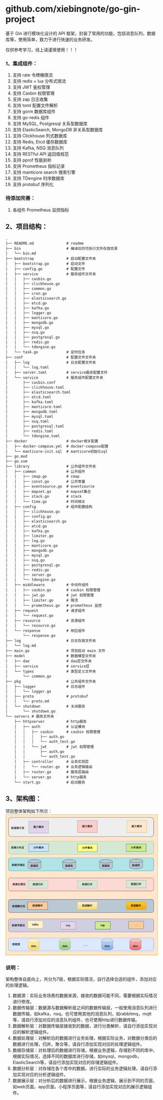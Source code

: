 # github.com/xiebingnote/go-gin-project

基于 Gin 进行模块化设计的 API 框架，封装了常用的功能，包括消息队列，数据库等，使用简单，致力于进行快速的业务研发。

仅供参考学习，线上请谨慎使用！！！

### 1、集成组件：

1. 支持 rate 令牌桶限流
2. 支持 redis + lua 分布式限流
3. 支持 JWT 鉴权管理
4. 支持 Casbin 权限管理
5. 支持 zap 日志收集
6. 支持 toml 配置文件解析
7. 支持 gorm 数据库组件
8. 支持 go-redis 组件
9. 支持 MySQL, Postgresql 关系型数据库
10. 支持 ElasticSearch, MongoDB 非关系型数据库
11. 支持 Clickhouse 列式数据库
12. 支持 Redis, Etcd 缓存数据库
13. 支持 Kafka, NSQ 消息队列
14. 支持 RESTful API 返回值规范
15. 支持 pprof 性能剖析
16. 支持 Prometheus 指标记录
17. 支持 manticore search 搜索引擎
18. 支持 TDengine 时序数据库
19. 支持 protobuf 序列化

### 待添加完善：

1. 各组件 Prometheus 监控指标

## 2、项目结构：
    .
    ├── README.md               # readme
    ├── bin                     # 编译后的可执行文件存放目录    
    │   └── bin.md
    ├── bootstrap               # 启动配置文件夹
    │   ├── bootstrap.go        # 启动文件
    │   ├── config.go           # 配置文件
    │   ├── service             # 服务组件文件夹
    │   │   ├── casbin.go
    │   │   ├── clickhouse.go
    │   │   ├── common.go
    │   │   ├── cron.go
    │   │   ├── elasticsearch.go
    │   │   ├── etcd.go
    │   │   ├── kafka.go
    │   │   ├── logger.go
    │   │   ├── manticore.go
    │   │   ├── mongodb.go
    │   │   ├── mysql.go
    │   │   ├── nsq.go
    │   │   ├── postgresql.go
    │   │   ├── redis.go
    │   │   └── tdengine.go
    │   └── task.go             # 定时任务
    ├── conf                    # 配置文件文件夹
    │   ├── log                 # 日志配置文件夹
    │   │   └── log.toml
    │   ├── server.toml         # service服务配置文件
    │   └── service             # 服务组件配置文件夹
    │       ├── casbin.conf
    │       ├── clickhouse.toml
    │       ├── elasticsearch.toml
    │       ├── etcd.toml
    │       ├── kafka.toml
    │       ├── manticore.toml
    │       ├── mongodb.toml
    │       ├── mysql.toml
    │       ├── nsq.toml
    │       ├── postgresql.toml
    │       ├── redis.toml
    │       └── tdengine.toml
    ├── docker                  # docker相关配置
    │   ├── docker-compose.yml  # docker-compose配置
    │   └── manticore-init.sql  # manticore初始化sql
    ├── go.mod
    ├── go.sum
    ├── library                 # 公共组件文件夹
    │   ├── common              # 公共组件
    │   │   ├── cmap.go         # cmap
    │   │   ├── const.go        # 公共常量
    │   │   ├── eventsource.go  # eventsource
    │   │   ├── mapset.go       # mapset集合
    │   │   ├── stack.go        # stack
    │   │   └── time.go         # 时间相关
    │   ├── config              # 组件配置结构
    │   │   ├── clickhouse.go
    │   │   ├── config.go
    │   │   ├── elasticsearch.go
    │   │   ├── etcd.go
    │   │   ├── kafka.go
    │   │   ├── limiter.go
    │   │   ├── log.go
    │   │   ├── manticore.go
    │   │   ├── mongodb.go
    │   │   ├── mysql.go
    │   │   ├── nsq.go
    │   │   ├── postgresql.go
    │   │   ├── redis.go
    │   │   ├── server.go
    │   │   └── tdengine.go
    │   ├── middleware          # 中间件组件
    │   │   ├── casbin.go       # casbin 权限管理
    │   │   ├── jwt.go          # jwt 权限管理
    │   │   ├── limiter.go      # 限流
    │   │   └── prometheus.go   # prometheus 监控
    │   ├── request             # 请求组件
    │   │   └── request.go
    │   ├── resource            # 资源组件
    │   │   └── resource.go
    │   └── response            # 响应组件
    │       └── response.go
    ├── log                     # 日志存放文件夹
    │   └── log.md
    ├── main.go                 # 项目启动 main 文件
    ├── model                   # 数据模型文件夹
    │   ├── dao                 # dao层文件夹
    │   ├── service             # service层
    │   └── types               # 类型定义文件夹
    │       └── common.go
    ├── pkg                     # 公共组件文件夹
    │   ├── logger              # 日志组件
    │   │   └── logger.go
    │   ├── proto               # protobuf
    │   │   └── proto.md
    │   └── shutdown            # 关闭服务
    │       └── shutdown.go
    └── servers # 服务文件夹
        ├── httpserver          # http服务
        │   ├── auth            # 认证模块
        │   │   ├── casbin      # casbin 权限管理
        │   │   │   ├── auth.go
        │   │   │   └── auth_test.go
        │   │   └── jwt         # jwt 权限管理
        │   │       ├── auth.go
        │   │       └── auth_test.go
        │   ├── controller      # 业务实现层
        │   │   └── router.go   # 业务逻辑路由
        │   ├── router.go       # 服务层路由
        │   └── server.go       # http服务
        └── start.go            # 启动服务

## 3、架构图：

项目整体架构如下所示：
![img.png](img.png)

### 说明：

架构整体自底向上，共分为7层，根据实际情况，自行选择合适的组件，添加对应的处理逻辑。

1. 数据源：实际业务场景的数据来源，接收的数据可能不同，需要根据实际情况进行修改。
2. 数据传输层：数据源与数据解析层之间的数据传输层，一般使用消息队列进行数据传输，如kafka，nsq，也可使用其他的消息队列，如rabbitmq，mqtt等，请自行添加对应的消息队列组件，也可使用http进行数据传输。
3. 数据解析层：对数据传输层接收到的数据，进行分类解析，请自行添加实现对应的解析逻辑组件。
4. 数据处理层：对解析后的数据进行业务处理，根据实际业务，对数据分类后的数据进行处理，归并，聚合等，请自行添加实现对应的处理逻辑组件。
5. 数据存储层：对处理后的数据进行存储，根据业务逻辑，存储到不同的库中，根据实际情况，选择不同的数据库进行存储，如mysql，mongodb，ElasticSearch等，请自行添加实现对应的存储逻辑组件。
6. 数据分析层：对存储在各个库中的数据，进行实际的业务逻辑处理，请自行添加实现对应的分析逻辑组件。
7. 数据展示层：对分析后的数据进行展示，根据业务逻辑，展示到不同的页面，如web页面，app页面，小程序页面等，请自行添加实现对应的展示逻辑组件。